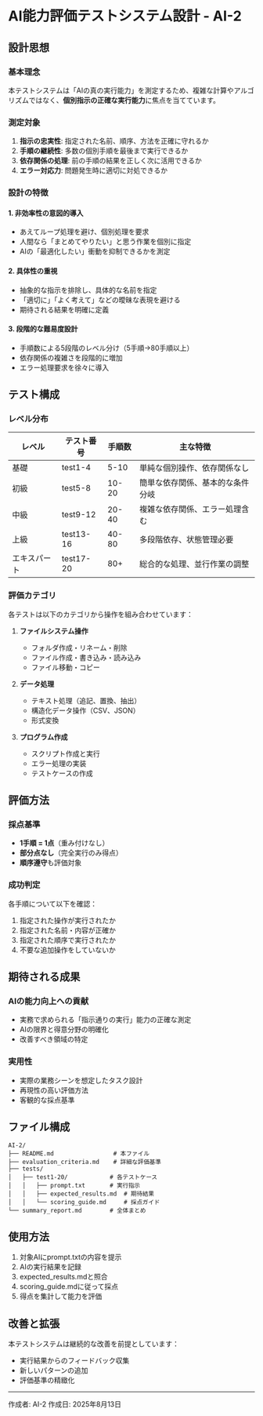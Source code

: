 # AI能力評価テストシステム設計 - AI-2

## 設計思想

### 基本理念
本テストシステムは「AIの真の実行能力」を測定するため、複雑な計算やアルゴリズムではなく、**個別指示の正確な実行能力**に焦点を当てています。

### 測定対象
1. **指示の忠実性**: 指定された名前、順序、方法を正確に守れるか
2. **手順の継続性**: 多数の個別手順を最後まで実行できるか
3. **依存関係の処理**: 前の手順の結果を正しく次に活用できるか
4. **エラー対応力**: 問題発生時に適切に対処できるか

### 設計の特徴

#### 1. 非効率性の意図的導入
- あえてループ処理を避け、個別処理を要求
- 人間なら「まとめてやりたい」と思う作業を個別に指定
- AIの「最適化したい」衝動を抑制できるかを測定

#### 2. 具体性の重視
- 抽象的な指示を排除し、具体的な名前を指定
- 「適切に」「よく考えて」などの曖昧な表現を避ける
- 期待される結果を明確に定義

#### 3. 段階的な難易度設計
- 手順数による5段階のレベル分け（5手順→80手順以上）
- 依存関係の複雑さを段階的に増加
- エラー処理要求を徐々に導入

## テスト構成

### レベル分布
| レベル | テスト番号 | 手順数 | 主な特徴 |
|--------|-----------|--------|----------|
| 基礎 | test1-4 | 5-10 | 単純な個別操作、依存関係なし |
| 初級 | test5-8 | 10-20 | 簡単な依存関係、基本的な条件分岐 |
| 中級 | test9-12 | 20-40 | 複雑な依存関係、エラー処理含む |
| 上級 | test13-16 | 40-80 | 多段階依存、状態管理必要 |
| エキスパート | test17-20 | 80+ | 総合的な処理、並行作業の調整 |

### 評価カテゴリ
各テストは以下のカテゴリから操作を組み合わせています：

1. **ファイルシステム操作**
   - フォルダ作成・リネーム・削除
   - ファイル作成・書き込み・読み込み
   - ファイル移動・コピー

2. **データ処理**
   - テキスト処理（追記、置換、抽出）
   - 構造化データ操作（CSV、JSON）
   - 形式変換

3. **プログラム作成**
   - スクリプト作成と実行
   - エラー処理の実装
   - テストケースの作成

## 評価方法

### 採点基準
- **1手順 = 1点**（重み付けなし）
- **部分点なし**（完全実行のみ得点）
- **順序遵守**も評価対象

### 成功判定
各手順について以下を確認：
1. 指定された操作が実行されたか
2. 指定された名前・内容が正確か
3. 指定された順序で実行されたか
4. 不要な追加操作をしていないか

## 期待される成果

### AIの能力向上への貢献
- 実務で求められる「指示通りの実行」能力の正確な測定
- AIの限界と得意分野の明確化
- 改善すべき領域の特定

### 実用性
- 実際の業務シーンを想定したタスク設計
- 再現性の高い評価方法
- 客観的な採点基準

## ファイル構成

```
AI-2/
├── README.md                 # 本ファイル
├── evaluation_criteria.md    # 詳細な評価基準
├── tests/
│   ├── test1-20/            # 各テストケース
│   │   ├── prompt.txt       # 実行指示
│   │   ├── expected_results.md  # 期待結果
│   │   └── scoring_guide.md     # 採点ガイド
└── summary_report.md        # 全体まとめ
```

## 使用方法

1. 対象AIにprompt.txtの内容を提示
2. AIの実行結果を記録
3. expected_results.mdと照合
4. scoring_guide.mdに従って採点
5. 得点を集計して能力を評価

## 改善と拡張

本テストシステムは継続的な改善を前提としています：
- 実行結果からのフィードバック収集
- 新しいパターンの追加
- 評価基準の精緻化

---

作成者: AI-2
作成日: 2025年8月13日